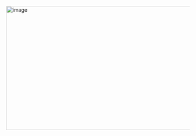 <img width="966" height="340" alt="image" src="https://github.com/user-attachments/assets/18eecbee-05ed-4e43-afd5-a08ce0c6577b" />
